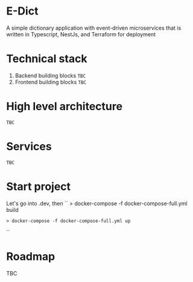 # E-Dict
A simple dictionary application with event-driven microservices that is written in Typescript, NestJs, and Terraform for deployment

# Technical stack
1. Backend building blocks
`TBC`
2. Frontend building blocks
`TBC`
# High level architecture
`TBC`
# Services
`TBC`
# Start project
Let's go into .dev, then
``
    > docker-compose -f docker-compose-full.yml build
    
    > docker-compose -f docker-compose-full.yml up
``

# Roadmap
TBC